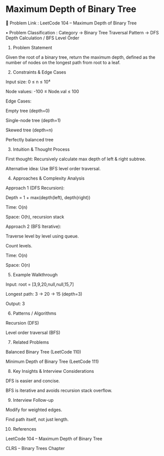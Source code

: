 # Maximum Depth of Binary Tree

🔗 Problem Link : LeetCode 104 – Maximum Depth of Binary Tree

• Problem Classification :
Category → Binary Tree Traversal
Pattern → DFS Depth Calculation / BFS Level Order

1. Problem Statement

Given the root of a binary tree, return the maximum depth, defined as the number of nodes on the longest path from root to a leaf.

2. Constraints & Edge Cases

Input size: 0 ≤ n ≤ 10⁴

Node values: -100 ≤ Node.val ≤ 100

Edge Cases:

Empty tree (depth=0)

Single-node tree (depth=1)

Skewed tree (depth=n)

Perfectly balanced tree

3. Intuition & Thought Process

First thought: Recursively calculate max depth of left & right subtree.

Alternative idea: Use BFS level order traversal.

4. Approaches & Complexity Analysis

Approach 1 (DFS Recursion):

Depth = 1 + max(depth(left), depth(right))

Time: O(n)

Space: O(h), recursion stack

Approach 2 (BFS Iterative):

Traverse level by level using queue.

Count levels.

Time: O(n)

Space: O(n)

5. Example Walkthrough

Input: root = [3,9,20,null,null,15,7]

Longest path: 3 → 20 → 15 (depth=3)

Output: 3

6. Patterns / Algorithms

Recursion (DFS)

Level order traversal (BFS)

7. Related Problems

Balanced Binary Tree (LeetCode 110)

Minimum Depth of Binary Tree (LeetCode 111)

8. Key Insights & Interview Considerations

DFS is easier and concise.

BFS is iterative and avoids recursion stack overflow.

9. Interview Follow-up

Modify for weighted edges.

Find path itself, not just length.

10. References

LeetCode 104 – Maximum Depth of Binary Tree

CLRS – Binary Trees Chapter